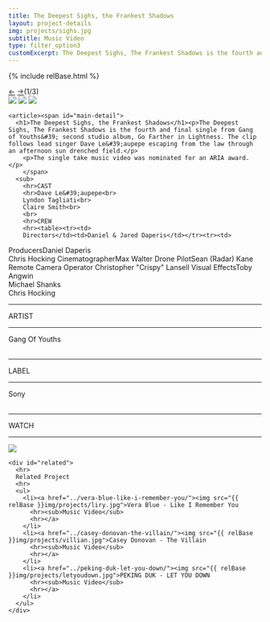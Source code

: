 ```yaml
---
title: The Deepest Sighs, the Frankest Shadows
layout: project-details
img: projects/sighs.jpg
subtitle: Music Video
type: filter_option3
customExcerpt: The Deepest Sighs, The Frankest Shadows is the fourth and final single from Gang of Youths&#39; second studio album, Go Farther in Lightness. The clip follows lead singer Dave Le'aupepe escaping from the law through an afternoon sun drenched field.
---
```

{% include relBase.html %}

  <section id="details">
    <div id="carousel">
      <div id="carousel_controls"><span><a href="#" id="carousel_backward">&larr;</a> <a href="#"
            id="carousel_forward">&rarr;</a></span><span id="pagecount">(1/3)</span></div>
      <div id="carousel_img">
        <img src="{{ relBase }}img/gallery/sighs1.jpg" id="img1">
        <img src="{{ relBase }}img/gallery/sighs2.jpg" id="img2">
        <img src="{{ relBase }}img/gallery/sighs3.jpg" id="img3">
      </div>
    </div>


    <article><span id="main-detail">
      <h1>The Deepest Sighs, the Frankest Shadows</h1><p>The Deepest Sighs, The Frankest Shadows is the fourth and final single from Gang of Youths&#39; second studio album, Go Farther in Lightness. The clip follows lead singer Dave Le&#39;aupepe escaping from the law through an afternoon sun drenched field.</p>
        <p>The single take music video was nominated for an ARIA award. </p>
        </span>
      <sub>
        <hr>CAST
        <hr>Dave Le&#39;aupepe<br>
        Lyndon Tagliati<br>
        Claire Smith<br>
        <br>
        <hr>CREW
        <hr><table><tr><td>
        Directors</td><td>Daniel & Jared Daperis</td></tr><tr><td>
Producers</td><td>Daniel Daperis <br>Chris Hocking</td></tr><tr><td>
Cinematographer</td><td>Max Walter</td></tr><tr><td>
Drone Pilot</td><td>Sean (Radar) Kane</td></tr><tr><td>
Remote Camera Operator</td><td> Christopher &quot;Crispy&quot; Lansell</td></tr><tr><td>
Visual Effects</td><td>Toby Angwin<br>Michael Shanks <br>Chris Hocking</td></tr></table><br>
        <hr>ARTIST
        <hr>
        Gang Of Youths<br>
        <br>
        <hr>LABEL
        <hr>
        Sony<br><br>
        <hr>WATCH
        <hr>
        <a href="https://www.youtube.com/watch?v=9URhKk22xbM" target="_blank"><img src="{{ relBase }}img/social/youtube.svg" class="youtube"></a>
      </sub>
    </article>

    <div id="related">
      <hr>
      Related Project
      <hr>
      <ul>
        <li><a href="../vera-blue-like-i-remember-you/"><img src="{{ relBase }}img/projects/liry.jpg">Vera Blue - Like I Remember You
          <hr><sub>Music Video</sub>
          <hr></a>
        </li>
        <li><a href="../casey-donovan-the-villain/"><img src="{{ relBase }}img/projects/villian.jpg">Casey Donovan - The Villain
          <hr><sub>Music Video</sub>
          <hr></a>
        </li>
        <li><a href="../peking-duk-let-you-down/"><img src="{{ relBase }}img/projects/letyoudown.jpg">PEKING DUK - LET YOU DOWN
          <hr><sub>Music Video</sub>
          <hr></a>
        </li>
      </ul>
    </div>
  </section>



  <div id="gradient"></div>
  